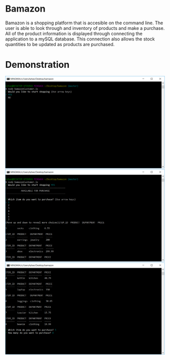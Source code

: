 # Bamazon

Bamazon is a shopping platform that is accesible on the command line. The user is able to look through and inventory
of products and make a purchase. All of the product information is displayed through connecting the application to a mySQL database. 
This connection also allows the stock quantities to be updated as products are purchased. 

# Demonstration

![image1](images/step1.PNG)
![image2](images/step2.PNG)
![image2](images/step3.PNG)
